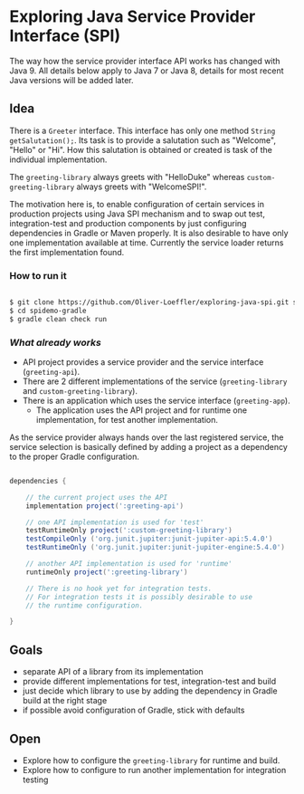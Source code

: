 # Exploring Java Service Provider Interface (SPI)

The way how the service provider interface API works has changed with Java 9.
All details below apply to Java 7 or Java 8, details for most recent Java versions will be added later.

## Idea

There is a ```Greeter``` interface. This interface has only one method ```String getSalutation();```.
Its task is to provide a salutation such as "Welcome", "Hello" or "Hi". How this salutation is obtained or created is task of the individual implementation.

The ```greeting-library``` always greets with "HelloDuke" whereas ```custom-greeting-library``` always greets with "WelcomeSPI!".

The motivation here is, to enable configuration of certain services in production projects using Java SPI mechanism and to swap out test, integration-test and production components by just configuring dependencies in Gradle or Maven properly.
It is also desirable to have only one implementation available at time. Currently the service loader returns the first implementation found.

### How to run it

```bash

$ git clone https://github.com/Oliver-Loeffler/exploring-java-spi.git spidemo-gradle
$ cd spidemo-gradle
$ gradle clean check run

```


### _What already works_

* API project provides a service provider and the service interface  (```greeting-api```).
* There are 2 different implementations of the service (```greeting-library``` and ```custom-greeting-library```).
* There is an application which uses the service interface (```greeting-app```).
  * The application uses the API project and for runtime one implementation, for test 
    another implementation.

As the service provider always hands over the last registered service, the service 
selection is basically defined by adding a project as a dependency to the proper Gradle 
configuration. 

```groovy

dependencies {

    // the current project uses the API
    implementation project(':greeting-api')

    // one API implementation is used for 'test'
    testRuntimeOnly project(':custom-greeting-library') 
    testCompileOnly ('org.junit.jupiter:junit-jupiter-api:5.4.0')
    testRuntimeOnly ('org.junit.jupiter:junit-jupiter-engine:5.4.0')

    // another API implementation is used for 'runtime'
    runtimeOnly project(':greeting-library')

    // There is no hook yet for integration tests.
    // For integration tests it is possibly desirable to use 
    // the runtime configuration.

}

```

## Goals

* separate API of a library from its implementation
* provide different implementations for test, integration-test and build
* just decide which library to use by adding the dependency in Gradle build at the right stage
* if possible avoid configuration of Gradle, stick with defaults

## Open

* Explore how to configure the ```greeting-library``` for runtime and build.
* Explore how to configure to run another implementation for integration testing
